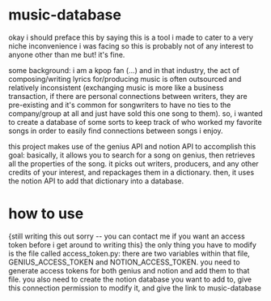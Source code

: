 # music-database

okay i should preface this by saying this is a tool i made to cater to a very niche inconvenience i was facing so this is probably not of any interest to anyone other than me but! it's fine.

some background: i am a kpop fan (...) and in that industry, the act of composing/writing lyrics for/producing music is often outsourced and relatively inconsistent (exchanging music is more like a business transaction, if there are personal connections between writers, they are pre-existing and it's common for songwriters to have no ties to the company/group at all and just have sold this one song to them). so, i wanted to create a database of some sorts to keep track of who worked my favorite songs in order to easily find connections between songs i enjoy.

this project makes use of the genius API and notion API to accomplish this goal: basically, it allows you to search for a song on genius, then retrieves all the properties of the song.  it picks out writers, producers, and any other credits of your interest, and repackages them in a dictionary. then, it uses the notion API to add that dictionary into a database.

# how to use
{still writing this out sorry -- you can contact me if you want an access token before i get around to writing this}
the only thing you have to modify is the file called access_token.py: there are two variables within that file, GENIUS_ACCESS_TOKEN and NOTION_ACCESS_TOKEN. 
you need to generate access tokens for both genius and notion and add them to that file.
you also need to create the notion database you want to add to, give this connection permission to modify it, and give the link to music-database
